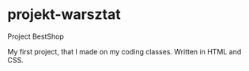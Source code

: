 # projekt-warsztat
Project BestShop

My first project, that I made on my coding classes. Written in HTML and CSS. 
